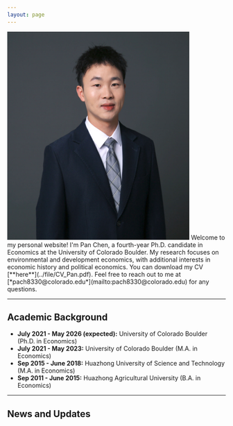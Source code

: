 ```yaml
---
layout: page
---
```


<img src="images/my_profile1.png"  class="floatpic" width="420" height="480"> 
Welcome to my personal website! I'm Pan Chen, a fourth-year Ph.D. candidate in Economics at the University of Colorado Boulder. My research focuses on environmental and development economics, with additional interests in economic history and political economics. You can download my CV [**here**](../file/CV_Pan.pdf).  Feel free to reach out to me at [*pach8330@colorado.edu*](mailto:pach8330@colorado.edu) for any questions.

---

## Academic Background
- **July 2021 - May 2026 (expected):** University of Colorado Boulder (Ph.D. in Economics)
- **July 2021 - May 2023:** University of Colorado Boulder (M.A. in Economics)
- **Sep 2015 - June 2018:** Huazhong University of Science and Technology (M.A. in Economics)
- **Sep 2011 - June 2015:** Huazhong Agricultural University (B.A. in Economics)

---

## News and Updates




